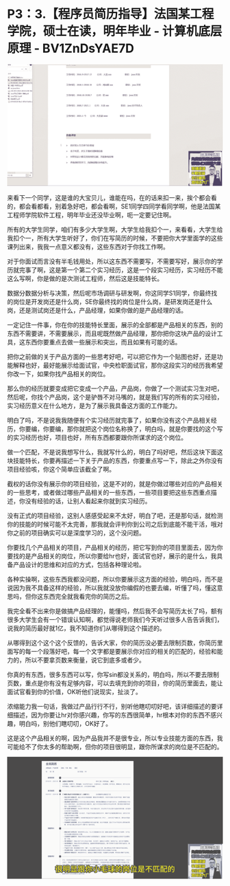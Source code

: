 # P3：3.【程序员简历指导】法国某工程学院，硕士在读，明年毕业 - 计算机底层原理 - BV1ZnDsYAE7D

![](img/e1e2223319c9e06c82dc929352d21fbf_0.png)

来看下一个同学，这是谁的大宝贝儿，谁能在吗，在的话来扣一来，挨个都会看的，都会看都看，别着急好吧，都会看啊，SE1同学四同学看同学啊，他是法国某工程师学院软件工程，明年毕业还没毕业啊，呃一定要记住啊。

所有的大学生同学，咱们有多少大学生啊，大学生给我扣个一，来看看，大学生给我扣个一，所有大学生听好了，你们在写简历的时候，不要把你大学里面学的这些课列出来，我我一点意义都没有，这些东西对于你找工作啊。

对于你面试而言没有半毛钱用处，所以这东西不需要写，不需要写好，展示你的学历就完事了啊，这是第一个第二个实习经历，这是一个段实习经历，实习经历不能这么写啊，你是做的是次测试工程师，然后这是技能特长。

数据分数据分析与决策，然后呢市场调研与研发啊，你这同学S1同学，你最终找的岗位是开发岗还是什么岗，SE你最终找的岗位是什么岗，是研发岗还是什么岗，还是测试岗还是什么，产品经理，如果你做的是产品经理的话。

一定记住一件事，你在你的技能特长里面，展示的全部都是产品相关的东西，别的东西不需要讲，不需要展示，而且呢既然做产品经理，那你把你这块产品的设计工具，这东西你要重点去做一些展示和突出，而且如果有可能的话。

把你之前做的关于产品方面的一些思考好吧，可以把它作为一个贴图也好，还是功能解释也好，最好能展示给面试官，中央检职面试官，那你这段实习的经历我希望你改一下，如果你找产品相关的岗位。

那么你的经历就要变成把它变成一个产品，产品岗，你做了一个测试实习生对吧，然后呢，你找个产品岗，这个是驴唇不对马嘴的，就是我们写的所有的实习经验，实习经历意义在什么地方，是为了展示我具备这方面的工作能力。

明白了吗，不是说我我随便有个实习经历就完事了，如果你没有这个产品相关经历，你要编，你要编，那你就把这个岗位名称换了，明白吗，就是你要找的这个写的实习经历也好，项目也好，所有东西都要跟你所谋求的这个岗位。

做一个匹配，不是说我想写什么，我就写什么的，明白了吗好吧，然后这块下面这块技能特长，你要再描述一下关于产品的东西，你要重点写一下，除此之外你没有项目经验咳，你这个简单应该截全了啊。

截权的话你没有展示你的项目经验，这是不对的，就是你做过哪些对应的产品相关的一些思考，或者做过哪些产品相关的一些东西，一些项目要把这些东西重点描述，你没有经验的话，让别人看起来你就到实习经历。

没有正式的项目经验，这别人感感受起来不太好，明白了吧，还是那句话，就检测你的技能的时候可能不太完善，那我就会评判你到公司之后到底能不能干活，哦对你之前的项目确实可以是深度学习的，这个没问题。

你要找几个产品相关的项目，产品相关的经历，把它写到你的项目里面去，因为你要找的是产品相关的岗位，所以你要给hr也好，面试官也好，展示的是什么，我具备产品设计的思维和对应的方式，包括各种理论啦。

各种实操啊，这些东西我都没问题，所以你要展示这方面的经验，明白吗，而不是说因为我不具备这样的经验，所以我就没放你编假的也要去编，听懂了吗，懂这意思吗，但你这东西完全就我看完你的简历之后。

我完全看不出来你是做搞产品经理的，能懂吗，然后我不会写简历太长了吗，额有很多大学生会有一个错误认知啊，都觉得说老师我们今天听过很多人告告诉我们，说我的简历最好就1亿，我不知道你们从哪得到这个描述的。

从哪得到这个这个这个反馈的，告诉大家，你的简历没必要去限制页数，你简历里面写的每一个段落好吧，每一个文字都是要展示你对应的相关的匹配的，经验和能力的，所以不要拿页数来衡量，说它到底多或者少。

你真的有东西，很多东西可以写，你写sin都没关系的，明白吗，所以不要去限制页数，重点是你有没有足够内容，可以去填充到你的项目，你的简历里面去，能让面试官看到你的价值，OK听他们说现实，扯淡了。

浓缩能力我一句话，我做过产品行行不行，别听他瞎叨叨好吧，该详细描述的要详细描述，因为你要让hr对你感兴趣，你写的东西很简单，hr根本对你的东西不感兴趣，明白吗，别他们瞎叨叨，OK好了。

这是这个产品相关的啊，因为产品我并不是很专业，所以专业技能方面的东西，我可能给不了你太多的帮助啊，但你的项目很明显，跟你所谋求的岗位是不匹配的。



![](img/e1e2223319c9e06c82dc929352d21fbf_2.png)